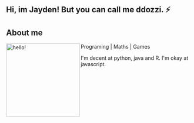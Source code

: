 ## Hi, im Jayden! But you can call me ddozzi. ⚡


## About me
<p>
  <img width="200" alt="hello!" align="left" src="https://giffiles.alphacoders.com/956/9562.gif">
</p>

Programing | Maths | Games

I'm decent at python, java and R. I'm okay at javascript.
